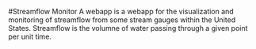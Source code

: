 #Streamflow Monitor
A webapp is a webapp for the visualization and monitoring of streamflow from some stream gauges within the United States. Streamflow  is the volumne of water passing through a given point per unit time.